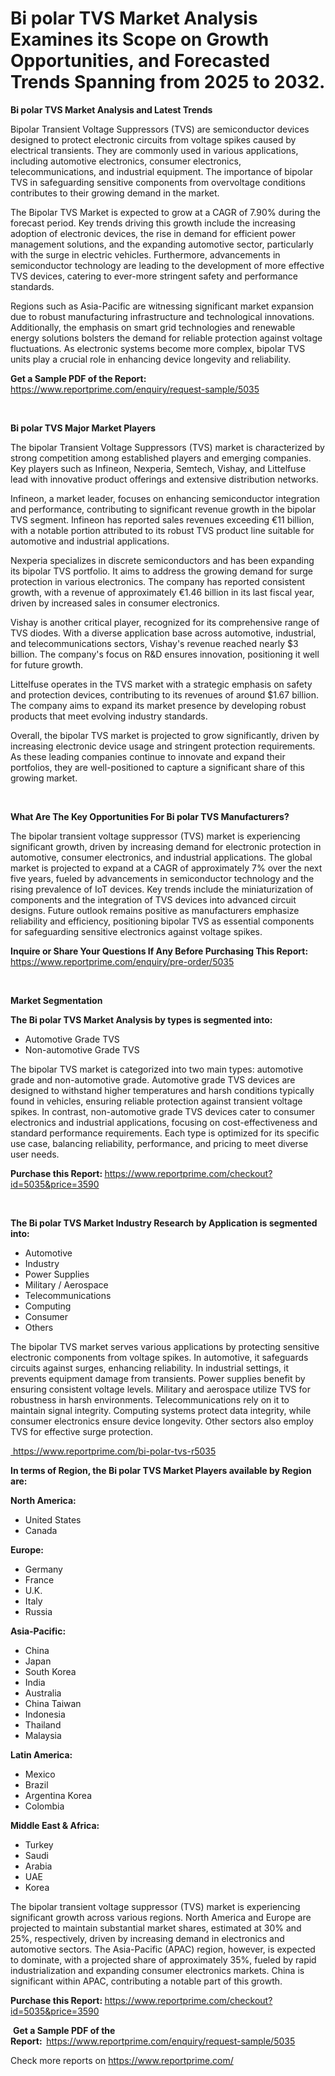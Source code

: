 <p><h1>Bi polar TVS Market Analysis Examines its Scope on Growth Opportunities, and Forecasted Trends Spanning from 2025 to 2032.</h1></p><p><strong>Bi polar TVS Market Analysis and Latest Trends</strong></p>
<p><p>Bipolar Transient Voltage Suppressors (TVS) are semiconductor devices designed to protect electronic circuits from voltage spikes caused by electrical transients. They are commonly used in various applications, including automotive electronics, consumer electronics, telecommunications, and industrial equipment. The importance of bipolar TVS in safeguarding sensitive components from overvoltage conditions contributes to their growing demand in the market.</p><p>The Bipolar TVS Market is expected to grow at a CAGR of 7.90% during the forecast period. Key trends driving this growth include the increasing adoption of electronic devices, the rise in demand for efficient power management solutions, and the expanding automotive sector, particularly with the surge in electric vehicles. Furthermore, advancements in semiconductor technology are leading to the development of more effective TVS devices, catering to ever-more stringent safety and performance standards.</p><p>Regions such as Asia-Pacific are witnessing significant market expansion due to robust manufacturing infrastructure and technological innovations. Additionally, the emphasis on smart grid technologies and renewable energy solutions bolsters the demand for reliable protection against voltage fluctuations. As electronic systems become more complex, bipolar TVS units play a crucial role in enhancing device longevity and reliability.</p></p>
<p><strong>Get a Sample PDF of the Report:&nbsp;</strong> <a href="https://www.reportprime.com/enquiry/request-sample/5035?utm_campaign=3062&utm_medium=2&utm_source=Github&utm_content=ia&utm_term=19032025&utm_id=bi-polar-tvs">https://www.reportprime.com/enquiry/request-sample/5035</a></p>
<p>&nbsp;</p>
<p><strong>Bi polar TVS Major Market Players</strong></p>
<p><p>The bipolar Transient Voltage Suppressors (TVS) market is characterized by strong competition among established players and emerging companies. Key players such as Infineon, Nexperia, Semtech, Vishay, and Littelfuse lead with innovative product offerings and extensive distribution networks.</p><p>Infineon, a market leader, focuses on enhancing semiconductor integration and performance, contributing to significant revenue growth in the bipolar TVS segment. Infineon has reported sales revenues exceeding €11 billion, with a notable portion attributed to its robust TVS product line suitable for automotive and industrial applications.</p><p>Nexperia specializes in discrete semiconductors and has been expanding its bipolar TVS portfolio. It aims to address the growing demand for surge protection in various electronics. The company has reported consistent growth, with a revenue of approximately €1.46 billion in its last fiscal year, driven by increased sales in consumer electronics.</p><p>Vishay is another critical player, recognized for its comprehensive range of TVS diodes. With a diverse application base across automotive, industrial, and telecommunications sectors, Vishay's revenue reached nearly $3 billion. The company's focus on R&D ensures innovation, positioning it well for future growth.</p><p>Littelfuse operates in the TVS market with a strategic emphasis on safety and protection devices, contributing to its revenues of around $1.67 billion. The company aims to expand its market presence by developing robust products that meet evolving industry standards.</p><p>Overall, the bipolar TVS market is projected to grow significantly, driven by increasing electronic device usage and stringent protection requirements. As these leading companies continue to innovate and expand their portfolios, they are well-positioned to capture a significant share of this growing market.</p></p>
<p>&nbsp;</p>
<p><strong>What Are The Key Opportunities For Bi polar TVS Manufacturers?</strong></p>
<p><p>The bipolar transient voltage suppressor (TVS) market is experiencing significant growth, driven by increasing demand for electronic protection in automotive, consumer electronics, and industrial applications. The global market is projected to expand at a CAGR of approximately 7% over the next five years, fueled by advancements in semiconductor technology and the rising prevalence of IoT devices. Key trends include the miniaturization of components and the integration of TVS devices into advanced circuit designs. Future outlook remains positive as manufacturers emphasize reliability and efficiency, positioning bipolar TVS as essential components for safeguarding sensitive electronics against voltage spikes.</p></p>
<p><strong>Inquire or Share Your Questions If Any Before Purchasing This Report:</strong> <a href="https://www.reportprime.com/enquiry/pre-order/5035?utm_campaign=3062&utm_medium=2&utm_source=Github&utm_content=ia&utm_term=19032025&utm_id=bi-polar-tvs">https://www.reportprime.com/enquiry/pre-order/5035</a></p>
<p>&nbsp;</p>
<p><strong>Market Segmentation</strong></p>
<p><strong>The Bi polar TVS Market Analysis by types is segmented into:</strong></p>
<p><ul><li>Automotive Grade TVS</li><li>Non-automotive Grade TVS</li></ul></p>
<p><p>The bipolar TVS market is categorized into two main types: automotive grade and non-automotive grade. Automotive grade TVS devices are designed to withstand higher temperatures and harsh conditions typically found in vehicles, ensuring reliable protection against transient voltage spikes. In contrast, non-automotive grade TVS devices cater to consumer electronics and industrial applications, focusing on cost-effectiveness and standard performance requirements. Each type is optimized for its specific use case, balancing reliability, performance, and pricing to meet diverse user needs.</p></p>
<p><strong>Purchase this Report:&nbsp;</strong><a href="https://www.reportprime.com/checkout?id=5035&price=3590&utm_campaign=3062&utm_medium=2&utm_source=Github&utm_content=ia&utm_term=19032025&utm_id=bi-polar-tvs">https://www.reportprime.com/checkout?id=5035&price=3590</a></p>
<p>&nbsp;</p>
<p><strong>The Bi polar TVS Market Industry Research by Application is segmented into:</strong></p>
<p><ul><li>Automotive</li><li>Industry</li><li>Power Supplies</li><li>Military / Aerospace</li><li>Telecommunications</li><li>Computing</li><li>Consumer</li><li>Others</li></ul></p>
<p><p>The bipolar TVS market serves various applications by protecting sensitive electronic components from voltage spikes. In automotive, it safeguards circuits against surges, enhancing reliability. In industrial settings, it prevents equipment damage from transients. Power supplies benefit by ensuring consistent voltage levels. Military and aerospace utilize TVS for robustness in harsh environments. Telecommunications rely on it to maintain signal integrity. Computing systems protect data integrity, while consumer electronics ensure device longevity. Other sectors also employ TVS for effective surge protection.</p></p>
<p><a href="https://www.reportprime.com/bi-polar-tvs-r5035?utm_campaign=3062&utm_medium=2&utm_source=Github&utm_content=ia&utm_term=19032025&utm_id=bi-polar-tvs">&nbsp;https://www.reportprime.com/bi-polar-tvs-r5035</a></p>
<p><strong>In terms of Region, the Bi polar TVS Market Players available by Region are:</strong></p>
<p>
    <p> <strong> North America: </strong>
        <ul>
            <li>United States</li>
            <li>Canada</li>
        </ul>
        </p> 
    <p> <strong> Europe: </strong>
        <ul>
            <li>Germany</li>
            <li>France</li>
            <li>U.K.</li>
            <li>Italy</li>
            <li>Russia</li>
        </ul>
        </p> 
    <p> <strong> Asia-Pacific: </strong>
        <ul>
            <li>China</li>
            <li>Japan</li>
            <li>South Korea</li>
            <li>India</li>
            <li>Australia</li>
            <li>China Taiwan</li>
            <li>Indonesia</li>
            <li>Thailand</li>
            <li>Malaysia</li>
        </ul>
        </p> 
    <p> <strong> Latin America: </strong>
        <ul>
            <li>Mexico</li>
            <li>Brazil</li>
            <li>Argentina Korea</li>
            <li>Colombia</li>
        </ul>
        </p> 
    <p> <strong> Middle East & Africa: </strong>
        <ul>
            <li>Turkey</li>
            <li>Saudi</li>
            <li>Arabia</li>
            <li>UAE</li>
            <li>Korea</li>
        </ul>
    </p>
    </p>
<p><p>The bipolar transient voltage suppressor (TVS) market is experiencing significant growth across various regions. North America and Europe are projected to maintain substantial market shares, estimated at 30% and 25%, respectively, driven by increasing demand in electronics and automotive sectors. The Asia-Pacific (APAC) region, however, is expected to dominate, with a projected share of approximately 35%, fueled by rapid industrialization and expanding consumer electronics markets. China is significant within APAC, contributing a notable part of this growth.</p></p>
<p><strong>Purchase this Report: </strong><a href="https://www.reportprime.com/checkout?id=5035&price=3590&utm_campaign=3062&utm_medium=2&utm_source=Github&utm_content=ia&utm_term=19032025&utm_id=bi-polar-tvs">https://www.reportprime.com/checkout?id=5035&price=3590</a></p>
<p>&nbsp;<strong>Get a Sample PDF of the Report:&nbsp;&nbsp;</strong><a href="https://www.reportprime.com/enquiry/request-sample/5035?utm_campaign=3062&utm_medium=2&utm_source=Github&utm_content=ia&utm_term=19032025&utm_id=bi-polar-tvs">https://www.reportprime.com/enquiry/request-sample/5035</a></p>
<p><strong></strong></p>
<p>Check more reports on <a href="https://www.reportprime.com/?utm_campaign=3062&utm_medium=2&utm_source=Github&utm_content=ia&utm_term=19032025&utm_id=bi-polar-tvs">https://www.reportprime.com/</a></p>